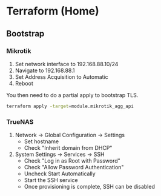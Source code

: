 # Terraform (Home)

## Bootstrap

### Mikrotik

1. Set network interface to 192.168.88.10/24
2. Navigate to 192.168.88.1
3. Set Address Acquisition to Automatic
4. Reboot

You then need to do a partial apply to bootstrap TLS.

```sh
terraform apply -target=module.mikrotik_agg_api
```

### TrueNAS

1. Network -> Global Configuration -> Settings
    - Set hostname
    - Check "Inherit domain from DHCP"
2. System Settings -> Services -> SSH
    - Check "Log in as Root with Password"
    - Check "Allow Password Authentication"
    - Uncheck Start Automatically
    - Start the SSH service
    - Once provisioning is complete, SSH can be disabled
